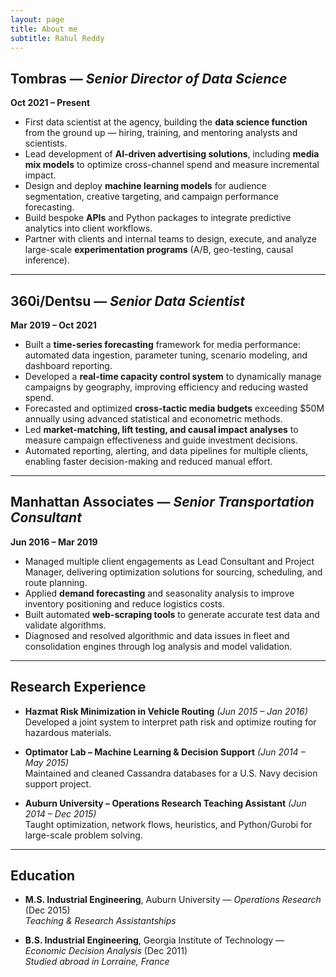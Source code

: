 ```yaml
---
layout: page
title: About me
subtitle: Rahul Reddy
---
```


## **Tombras** — *Senior Director of Data Science*  
**Oct 2021 – Present**  
- First data scientist at the agency, building the **data science function** from the ground up — hiring, training, and mentoring analysts and scientists.  
- Lead development of **AI-driven advertising solutions**, including **media mix models** to optimize cross-channel spend and measure incremental impact.  
- Design and deploy **machine learning models** for audience segmentation, creative targeting, and campaign performance forecasting.  
- Build bespoke **APIs** and Python packages to integrate predictive analytics into client workflows.  
- Partner with clients and internal teams to design, execute, and analyze large-scale **experimentation programs** (A/B, geo-testing, causal inference).  

---

## **360i/Dentsu** — *Senior Data Scientist*  
**Mar 2019 – Oct 2021**  
- Built a **time-series forecasting** framework for media performance: automated data ingestion, parameter tuning, scenario modeling, and dashboard reporting.  
- Developed a **real-time capacity control system** to dynamically manage campaigns by geography, improving efficiency and reducing wasted spend.  
- Forecasted and optimized **cross-tactic media budgets** exceeding $50M annually using advanced statistical and econometric methods.  
- Led **market-matching, lift testing, and causal impact analyses** to measure campaign effectiveness and guide investment decisions.  
- Automated reporting, alerting, and data pipelines for multiple clients, enabling faster decision-making and reduced manual effort.  

---

## **Manhattan Associates** — *Senior Transportation Consultant*  
**Jun 2016 – Mar 2019**  
- Managed multiple client engagements as Lead Consultant and Project Manager, delivering optimization solutions for sourcing, scheduling, and route planning.  
- Applied **demand forecasting** and seasonality analysis to improve inventory positioning and reduce logistics costs.  
- Built automated **web-scraping tools** to generate accurate test data and validate algorithms.  
- Diagnosed and resolved algorithmic and data issues in fleet and consolidation engines through log analysis and model validation.  

---

## Research Experience

- **Hazmat Risk Minimization in Vehicle Routing** *(Jun 2015 – Jan 2016)*  
  Developed a joint system to interpret path risk and optimize routing for hazardous materials.  

- **Optimator Lab – Machine Learning & Decision Support** *(Jun 2014 – May 2015)*  
  Maintained and cleaned Cassandra databases for a U.S. Navy decision support project.  

- **Auburn University – Operations Research Teaching Assistant** *(Jun 2014 – Dec 2015)*  
  Taught optimization, network flows, heuristics, and Python/Gurobi for large-scale problem solving.  

---

## Education

- **M.S. Industrial Engineering**, Auburn University — *Operations Research* (Dec 2015)  
  *Teaching & Research Assistantships*  

- **B.S. Industrial Engineering**, Georgia Institute of Technology — *Economic Decision Analysis* (Dec 2011)  
  *Studied abroad in Lorraine, France*  
